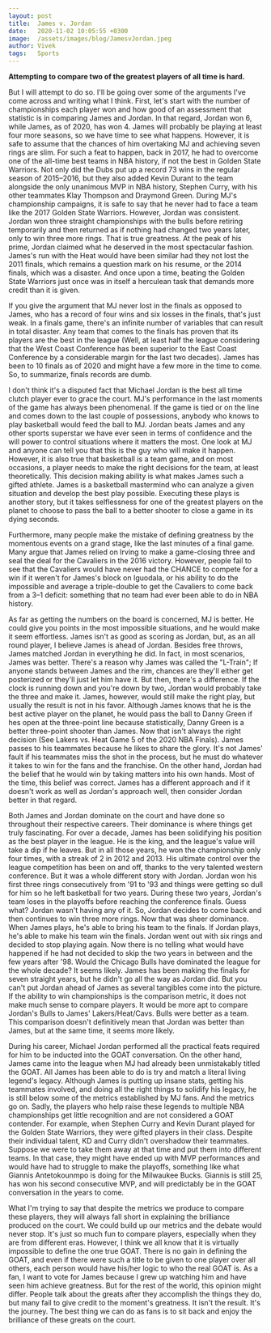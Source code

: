 ```yaml
---
layout: post
title:  James v. Jordan
date:   2020-11-02 10:05:55 +0300
image:  /assets/images/blog/JamesvJordan.jpeg
author: Vivek
tags:   Sports
---
```


**Attempting to compare two of the greatest players of all time is hard.**

But I will attempt to do so. I'll be going over some of the arguments I've come across and writing what I think. First, let's start with the number of championships each player won and how good of an assessment that statistic is in comparing James and Jordan. In that regard, Jordan won 6, while James, as of 2020, has won 4. James will probably be playing at least four more seasons, so we have time to see what happens. However, it is safe to assume that the chances of him overtaking MJ and achieving seven rings are slim. For such a feat to happen, back in 2017, he had to overcome one of the all-time best teams in NBA history, if not the best in Golden State Warriors. Not only did the Dubs put up a record 73 wins in the regular season of 2015–2016, but they also added Kevin Durant to the team alongside the only unanimous MVP in NBA history, Stephen Curry, with his other teammates Klay Thompson and Draymond Green. During MJ's championship campaigns, it is safe to say that he never had to face a team like the 2017 Golden State Warriors. However, Jordan was consistent. Jordan won three straight championships with the bulls before retiring temporarily and then returned as if nothing had changed two years later, only to win three more rings. That is true greatness. At the peak of his prime, Jordan claimed what he deserved in the most spectacular fashion. James's run with the Heat would have been similar had they not lost the 2011 finals, which remains a question mark on his resume, or the 2014 finals, which was a disaster. And once upon a time, beating the Golden State Warriors just once was in itself a herculean task that demands more credit than it is given.

If you give the argument that MJ never lost in the finals as opposed to James, who has a record of four wins and six losses in the finals, that's just weak. In a finals game, there's an infinite number of variables that can result in total disaster. Any team that comes to the finals has proven that its players are the best in the league (Well, at least half the league considering that the West Coast Conference has been superior to the East Coast Conference by a considerable margin for the last two decades). James has been to 10 finals as of 2020 and might have a few more in the time to come. So, to summarize, finals records are dumb.

I don't think it's a disputed fact that Michael Jordan is the best all time clutch player ever to grace the court. MJ's performance in the last moments of the game has always been phenomenal. If the game is tied or on the line and comes down to the last couple of possessions, anybody who knows to play basketball would feed the ball to MJ. Jordan beats James and any other sports superstar we have ever seen in terms of confidence and the will power to control situations where it matters the most. One look at MJ and anyone can tell you that this is the guy who will make it happen. However, it is also true that basketball is a team game, and on most occasions, a player needs to make the right decisions for the team, at least theoretically. This decision making ability is what makes James such a gifted athlete. James is a basketball mastermind who can analyze a given situation and develop the best play possible. Executing these plays is another story, but it takes selflessness for one of the greatest players on the planet to choose to pass the ball to a better shooter to close a game in its dying seconds. 

Furthermore, many people make the mistake of defining greatness by the momentous events on a grand stage, like the last minutes of a final game. Many argue that James relied on Irving to make a game-closing three and seal the deal for the Cavaliers in the 2016 victory. However, people fail to see that the Cavaliers would have never had the CHANCE to compete for a win if it weren't for James's block on Iguodala, or his ability to do the impossible and average a triple-double to get the Cavaliers to come back from a 3–1 deficit: something that no team had ever been able to do in NBA history.

As far as getting the numbers on the board is concerned, MJ is better. He could give you points in the most impossible situations, and he would make it seem effortless. James isn't as good as scoring as Jordan, but, as an all round player, I believe James is ahead of Jordan. Besides free throws, James matched Jordan in everything he did. In fact, in most scenarios, James was better. There's a reason why James was called the "L-Train"; If anyone stands between James and the rim, chances are they'll either get posterized or they'll just let him have it. But then, there's a difference. If the clock is running down and you're down by two, Jordan would probably take the three and make it. James, however, would still make the right play, but usually the result is not in his favor. Although James knows that he is the best active player on the planet, he would pass the ball to Danny Green if hes open at the three-point line because statistically, Danny Green is a better three-point shooter than James. Now that isn't always the right decision (See Lakers vs. Heat Game 5 of the 2020 NBA Finals). James passes to his teammates because he likes to share the glory. It's not James' fault if his teammates miss the shot in the process, but he must do whatever it takes to win for the fans and the franchise. On the other hand, Jordan had the belief that he would win by taking matters into his own hands. Most of the time, this belief was correct. James has a different approach and if it doesn't work as well as Jordan's approach well, then consider Jordan better in that regard.

Both James and Jordan dominate on the court and have done so throughout their respective careers. Their dominance is where things get truly fascinating. For over a decade, James has been solidifying his position as the best player in the league. He is the king, and the league's value will take a dip if he leaves. But in all those years, he won the championship only four times, with a streak of 2 in 2012 and 2013. His ultimate control over the league competition has been on and off, thanks to the very talented western conference. But it was a whole different story with Jordan. Jordan won his first three rings consecutively from '91 to '93 and things were getting so dull for him so he left basketball for two years. During these two years, Jordan's team loses in the playoffs before reaching the conference finals. Guess what? Jordan wasn't having any of it. So, Jordan decides to come back and then continues to win three more rings. Now that was sheer dominance.
When James plays, he's able to bring his team to the finals. If Jordan plays, he's able to make his team win the finals. Jordan went out with six rings and decided to stop playing again. Now there is no telling what would have happened if he had not decided to skip the two years in between and the few years after '98. Would the Chicago Bulls have dominated the league for the whole decade? It seems likely. James has been making the finals for seven straight years, but he didn't go all the way as Jordan did. But you can't put Jordan ahead of James as several tangibles come into the picture. If the ability to win championships is the comparison metric, it does not make much sense to compare players. It would be more apt to compare Jordan's Bulls to James' Lakers/Heat/Cavs. Bulls were better as a team. This comparison doesn't definitively mean that Jordan was better than James, but at the same time, it seems more likely.

During his career, Michael Jordan performed all the practical feats required for him to be inducted into the GOAT conversation. On the other hand, James came into the league when MJ had already been unmistakably titled the GOAT. All James has been able to do is try and match a literal living legend's legacy. Although James is putting up insane stats, getting his teammates involved, and doing all the right things to solidify his legacy, he is still below some of the metrics established by MJ fans. And the metrics go on. Sadly, the players who help raise these legends to multiple NBA championships get little recognition and are not considered a GOAT contender. For example, when Stephen Curry and Kevin Durant played for the Golden State Warriors, they were gifted players in their class. Despite their individual talent, KD and Curry didn't overshadow their teammates. Suppose we were to take them away at that time and put them into different teams. In that case, they might have ended up with MVP performances and would have had to struggle to make the playoffs, something like what Giannis Antetokounmpo is doing for the Milwaukee Bucks. Giannis is still 25, has won his second consecutive MVP, and will predictably be in the GOAT conversation in the years to come.

What I'm trying to say that despite the metrics we produce to compare these players, they will always fall short in explaining the brilliance produced on the court. We could build up our metrics and the debate would never stop. It's just so much fun to compare players, especially when they are from different eras. However, I think we all know that it is virtually impossible to define the one true GOAT. There is no gain in defining the GOAT, and even if there were such a title to be given to one player over all others, each person would have his/her logic to who the real GOAT is. As a fan, I want to vote for James because I grew up watching him and have seen him achieve greatness. But for the rest of the world, this opinion might differ. People talk about the greats after they accomplish the things they do, but many fail to give credit to the moment's greatness. It isn't the result. It's the journey. The best thing we can do as fans is to sit back and enjoy the brilliance of these greats on the court.
